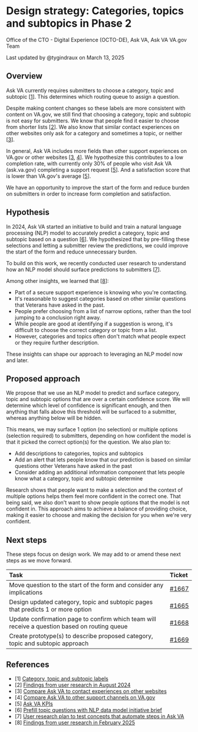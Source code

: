 # Design strategy: Categories, topics and subtopics in Phase 2

Office of the CTO - Digital Experience (OCTO-DE), Ask VA, Ask VA VA.gov Team

Last updated by @tygindraux on March 13, 2025

## Overview

Ask VA currently requires submitters to choose a category, topic and subtopic [[1](https://github.com/department-of-veterans-affairs/va.gov-team/blob/master/products/ask-va/design/Fields%2C%20options%20and%20labels/Category%2C%20topic%20and%20subtopic%20labels.md)]. This determines which routing queue to assign a question.

Despite making content changes so these labels are more consistent with content on VA.gov, we still find that choosing a category, topic and subtopic is not easy for submitters. We know that people find it easier to choose from shorter lists [[2](https://github.com/department-of-veterans-affairs/va.gov-team/blob/master/products/ask-va/design/User%20research/07-2024%20Assistive%20tech/Form/Findings.md#finding-3-people-seek-a-specific-category-and-topic-and-they-would-find-it-easier-to-choose-from-shorter-lists)]. We also know that similar contact experiences on other websites only ask for a category and sometimes a topic, or neither [[3](https://github.com/department-of-veterans-affairs/va.gov-team/blob/master/products/ask-va/design/User%20research/02-2025%20Comparative%20analysis/Compare%20Ask%20VA%20to%20contact%20experiences%20on%20other%20websites.md#ask-va-is-type-1)].

In general, Ask VA includes more fields than other support experiences on VA.gov or other websites [[3](https://github.com/department-of-veterans-affairs/va.gov-team/blob/master/products/ask-va/design/User%20research/02-2025%20Comparative%20analysis/Compare%20Ask%20VA%20to%20contact%20experiences%20on%20other%20websites.md#insights), [4](https://github.com/department-of-veterans-affairs/va.gov-team/blob/master/products/ask-va/design/User%20research/02-2025%20Comparative%20analysis/Compare%20Ask%20VA%20to%20other%20support%20channels%20on%20VA.gov.md#insights)]. We hypothesize this contributes to a low completion rate, with currently only 30% of people who visit Ask VA (ask.va.gov) completing a support request [[5](https://github.com/department-of-veterans-affairs/va.gov-team/blob/master/products/ask-va/product/KPIs.md)]. And a satisfaction score that is lower than VA.gov's average [[5](https://github.com/department-of-veterans-affairs/va.gov-team/blob/master/products/ask-va/product/KPIs.md)].

We have an opportunity to improve the start of the form and reduce burden on submitters in order to increase form completion and satisfaction.

## Hypothesis

In 2024, Ask VA started an initiative to build and train a natural language processing (NLP) model to accurately predict a category, topic and subtopic based on a question [[6](https://github.com/department-of-veterans-affairs/va.gov-team/blob/master/products/ask-va/product/prefill-nlp%20June%202025/initiative-brief.md)]. We hypothesized that by pre-filling these selections and letting a submitter review the predictions, we could improve the start of the form and reduce unnecessary burden.

To build on this work, we recently conducted user research to understand how an NLP model should surface predictions to submitters [[7](https://github.com/department-of-veterans-affairs/va.gov-team/blob/master/products/ask-va/design/User%20research/01-2025%20Automation%20concept%20testing/Research%20plan.md)].

Among other insights, we learned that [[8](https://github.com/department-of-veterans-affairs/va.gov-team/blob/master/products/ask-va/design/User%20research/01-2025%20Automation%20concept%20testing/Findings.md#key-findings)]:
- Part of a secure support experience is knowing who you're contacting.
- It's reasonable to suggest categories based on other similar questions that Veterans have asked in the past.
- People prefer choosing from a list of narrow options, rather than the tool jumping to a conclusion right away.
- While people are good at identifying if a suggestion is wrong, it's difficult to choose the correct category or topic from a list.
- However, categories and topics often don't match what people expect or they require further description.

These insights can shape our approach to leveraging an NLP model now and later.

## Proposed approach

We propose that we use an NLP model to predict and surface category, topic and subtopic options that are over a certain confidence score. We will determine which level of confidence is significant enough, and then anything that falls above this threshold will be surfaced to a submitter, whereas anything below will be hidden.

This means, we may surface 1 option (no selection) or multiple options (selection required) to submitters, depending on how confident the model is that it picked the correct option(s) for the question. We also plan to:
- Add descriptions to categories, topics and subtopics
- Add an alert that lets people know that our prediction is based on similar questions other Veterans have asked in the past
- Consider adding an additional information component that lets people know what a category, topic and subtopic determine

Research shows that people want to make a selection and the context of multiple options helps them feel more confident in the correct one. That being said, we also don't want to show people options that the model is not confident in. This approach aims to achieve a balance of providing choice, making it easier to choose and making the decision for you when we're very confident.

## Next steps

These steps focus on design work. We may add to or amend these next steps as we move forward.

|Task|Ticket|
|:--|:--|
|Move question to the start of the form and consider any implications|[#1667](https://github.com/department-of-veterans-affairs/ask-va/issues/1667)|
|Design updated category, topic and subtopic pages that predicts 1 or more option|[#1665](https://github.com/orgs/department-of-veterans-affairs/projects/1033/views/1?filterQuery=sprint%3A%22Sprint+47%22+label%3Adesign&pane=issue&itemId=2911941048&issue=department-of-veterans-affairs%7Cask-va%7C1665)|
|Update confirmation page to confirm which team will receive a question based on routing queue|[#1668](https://github.com/orgs/department-of-veterans-affairs/projects/1033/views/1?filterQuery=sprint%3A%22Sprint+47%22+label%3Adesign&pane=issue&itemId=2918508967&issue=department-of-veterans-affairs%7Cask-va%7C1668)|
|Create prototype(s) to describe proposed category, topic and subtopic approach|[#1669](https://github.com/orgs/department-of-veterans-affairs/projects/1033/views/1?filterQuery=sprint%3A%22Sprint+47%22+label%3Adesign&pane=issue&itemId=2918509991&issue=department-of-veterans-affairs%7Cask-va%7C1669)|

## References

- [1] [Category, topic and subtopic labels](https://github.com/department-of-veterans-affairs/va.gov-team/blob/master/products/ask-va/design/Fields%2C%20options%20and%20labels/Category%2C%20topic%20and%20subtopic%20labels.md)
- [2] [Findings from user research in August 2024](https://github.com/department-of-veterans-affairs/va.gov-team/blob/master/products/ask-va/design/User%20research/07-2024%20Assistive%20tech/Form/Findings.md#finding-3-people-seek-a-specific-category-and-topic-and-they-would-find-it-easier-to-choose-from-shorter-lists)
- [3] [Compare Ask VA to contact experiences on other websites](https://github.com/department-of-veterans-affairs/va.gov-team/blob/master/products/ask-va/design/User%20research/02-2025%20Comparative%20analysis/Compare%20Ask%20VA%20to%20contact%20experiences%20on%20other%20websites.md#insights)
- [4] [Compare Ask VA to other support channels on VA.gov](https://github.com/department-of-veterans-affairs/va.gov-team/blob/master/products/ask-va/design/User%20research/02-2025%20Comparative%20analysis/Compare%20Ask%20VA%20to%20other%20support%20channels%20on%20VA.gov.md#insights)
- [5] [Ask VA KPIs](https://github.com/department-of-veterans-affairs/va.gov-team/blob/master/products/ask-va/product/KPIs.md) 
- [6] [Prefill topic questions with NLP data model initiative brief](https://github.com/department-of-veterans-affairs/va.gov-team/blob/master/products/ask-va/product/prefill-nlp%20June%202025/initiative-brief.md)
- [7] [User research plan to test concepts that automate steps in Ask VA](https://github.com/department-of-veterans-affairs/va.gov-team/blob/master/products/ask-va/design/User%20research/01-2025%20Automation%20concept%20testing/Research%20plan.md)
- [8] [Findings from user research in February 2025](https://github.com/department-of-veterans-affairs/va.gov-team/blob/master/products/ask-va/design/User%20research/01-2025%20Automation%20concept%20testing/Findings.md#key-findings)
